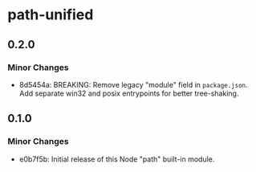 # path-unified

## 0.2.0

### Minor Changes

- 8d5454a: BREAKING: Remove legacy "module" field in `package.json`.
  Add separate win32 and posix entrypoints for better tree-shaking.

## 0.1.0

### Minor Changes

- e0b7f5b: Initial release of this Node "path" built-in module.

